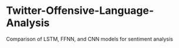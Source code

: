 # Twitter-Offensive-Language-Analysis
Comparison of LSTM, FFNN, and CNN models for sentiment analysis
